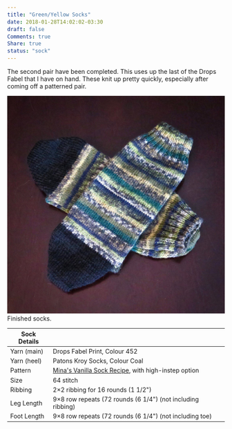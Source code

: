 ```yaml
---
title: "Green/Yellow Socks"
date: 2018-01-28T14:02:02-03:30
draft: false
Comments: true
Share: true
status: "sock"
---
```


The second pair have been completed. This uses up the last of the Drops Fabel that I have on hand. These knit up pretty quickly, especially after coming off a patterned pair.

![Photo](/post/green_yellow_socks/green_yellow_socks.jpg) Finished socks.

| Sock Details |                                                                                                                           |
|--------------|---------------------------------------------------------------------------------------------------------------------------|
| Yarn (main)  | Drops Fabel Print, Colour 452                                                                                             |
| Yarn (heel)  | Patons Kroy Socks, Colour Coal                                                                                            |
| Pattern      | [Mina's Vanilla Sock Recipe](https://www.ravelry.com/patterns/library/minas-vanilla-sock-recipe), with high-instep option |
| Size         | 64 stitch                                                                                                                 |
| Ribbing      | 2×2 ribbing for 16 rounds (1 1/2")                                                                                        |
| Leg Length   | 9×8 row repeats (72 rounds (6 1/4") (not including ribbing)                                                               |
| Foot Length  | 9×8 row repeats (72 rounds (6 1/4") (not including toe)                                                                   |
